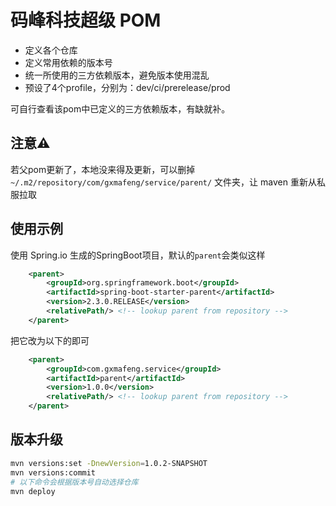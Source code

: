 # 码峰科技超级 POM

- 定义各个仓库
- 定义常用依赖的版本号
- 统一所使用的三方依赖版本，避免版本使用混乱
- 预设了4个profile，分别为：dev/ci/prerelease/prod

可自行查看该pom中已定义的三方依赖版本，有缺就补。

## 注意⚠️

若父pom更新了，本地没来得及更新，可以删掉 `~/.m2/repository/com/gxmafeng/service/parent/` 文件夹，让 maven 重新从私服拉取

## 使用示例

使用 Spring.io 生成的SpringBoot项目，默认的`parent`会类似这样

```xml
    <parent>
        <groupId>org.springframework.boot</groupId>
        <artifactId>spring-boot-starter-parent</artifactId>
        <version>2.3.0.RELEASE</version>
        <relativePath/> <!-- lookup parent from repository -->
    </parent>
```

把它改为以下的即可

```xml
	<parent>
		<groupId>com.gxmafeng.service</groupId>
		<artifactId>parent</artifactId>
		<version>1.0.0</version>
		<relativePath/> <!-- lookup parent from repository -->
	</parent>
```

## 版本升级
```bash
mvn versions:set -DnewVersion=1.0.2-SNAPSHOT
mvn versions:commit
# 以下命令会根据版本号自动选择仓库
mvn deploy
```

